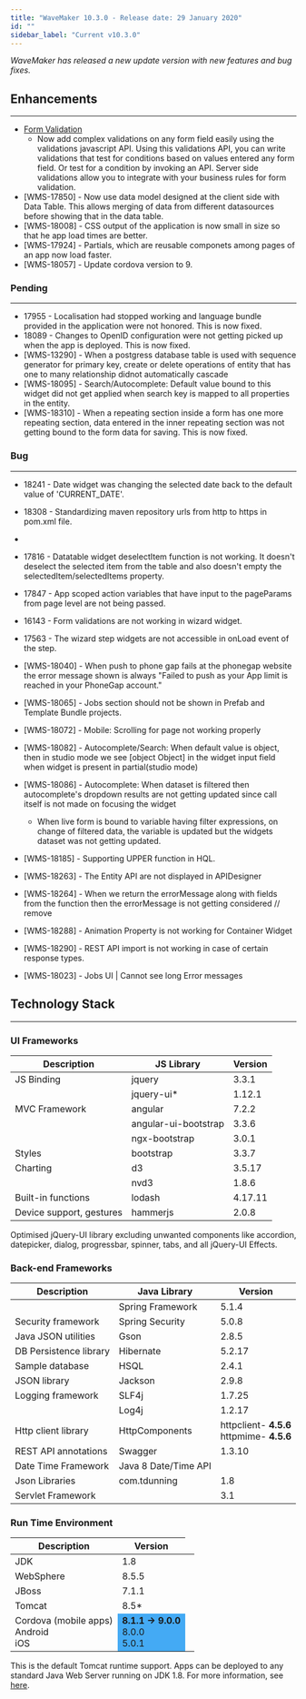 ```yaml
---
title: "WaveMaker 10.3.0 - Release date: 29 January 2020"
id: ""
sidebar_label: "Current v10.3.0"
---
```

*WaveMaker has released a new update version with new features and bug fixes.*

## Enhancements
---

- [Form Validation](/learn/app-development/widgets/datalive/form/form-field-validator)  
    - Now add complex validations on any form field easily using the validations javascript API. Using this validations API, you can write validations that test for conditions based on values entered any form field. Or test for a condition by invoking an API. Server side validations allow you to integrate with your business rules for form validation.
- [WMS-17850] - Now use data model designed at the client side with Data Table. This allows merging of data from different datasources before showing that in the data table.
- [WMS-18008] - CSS output of the application is now small in size so that he app load times are better.
- [WMS-17924] - Partials, which are reusable componets among pages of an app now load faster.
- [WMS-18057] - Update cordova version to 9.

### Pending
---
 - 17955 - Localisation had stopped working and language bundle provided in the application were not honored. This is now fixed.
 - 18089 - Changes to OpenID configuration were not getting picked up when the app is deployed. This is now fixed.
- [WMS-13290] - When a postgress database table is used with sequence generator for primary key, create or delete operations of entity that has one to many relationship didnot automatically cascade
- [WMS-18095] - Search/Autocomplete:  Default value bound to this widget did not get applied when search key is mapped to all properties in the entity.
- [WMS-18310] - When a repeating section inside a form has one more repeating section, data entered in the inner repeating section was not getting bound to the form data for saving. This is now fixed.


### Bug
---

- 18241 - Date widget was changing the selected date back to the default value of 'CURRENT_DATE'.
- 18308 - Standardizing maven repository urls from http to https in pom.xml file.
- 

- 17816 - Datatable widget deselectItem function is not working. It doesn't deselect the selected item from the table and also doesn't empty the selectedItem/selectedItems property.
- 17847 - App scoped action variables that have input to the pageParams from page level are not being passed.
- 16143 - Form validations are not working in wizard widget.
- 17563 - The wizard step widgets are not accessible in onLoad event of the step.
- [WMS-18040] - When push to phone gap fails at the phonegap website the error message shown is always "Failed to push as your App limit is reached in your PhoneGap account."
- [WMS-18065] - Jobs section should not be shown in Prefab and Template Bundle projects.
- [WMS-18072] - Mobile: Scrolling for page not working properly
- [WMS-18082] - Autocomplete/Search: When default value is object, then in studio mode we see [object Object] in the widget input field when widget is present in partial(studio mode)
- [WMS-18086] - Autocomplete: When dataset is filtered then autocomplete's dropdown results are not getting updated since call itself is not made on focusing the widget 
    - When live form is bound to variable having filter expressions, on change of filtered data, the variable is updated but the widgets dataset was not getting updated. 

- [WMS-18185] - Supporting UPPER function in HQL.


- [WMS-18263] - The Entity API are not displayed in APIDesigner
- [WMS-18264] - When we return the errorMessage along with fields from the function then the errorMessage is not getting considered // remove 
- [WMS-18288] - Animation Property is not working for Container Widget
- [WMS-18290] - REST API import is not working in case of certain response types.
- [WMS-18023] - Jobs UI | Cannot see long Error messages


## Technology Stack

---

### UI Frameworks

| Description | JS Library | Version |
| --- | --- | --- |
| JS Binding | jquery | 3.3.1 |
|  | jquery-ui* | 1.12.1 |
| MVC Framework | angular | 7.2.2 |
|  | angular-ui-bootstrap | 3.3.6 |
|  | ngx-bootstrap | 3.0.1 |
| Styles | bootstrap | 3.3.7 |
| Charting | d3 | 3.5.17 |
|  | nvd3 | 1.8.6 |
| Built-in functions | lodash | 4.17.11 |
| Device support, gestures | hammerjs | 2.0.8 |

Optimised jQuery-UI library excluding unwanted components like accordion, datepicker, dialog, progressbar, spinner, tabs, and all jQuery-UI Effects.

### Back-end Frameworks

| Description | Java Library | Version |
| --- | --- | --- |
|  | Spring Framework |5.1.4 |
| Security framework | Spring Security | 5.0.8 |
| Java JSON utilities | Gson |2.8.5 |
| DB Persistence library | Hibernate |5.2.17 |
| Sample database | HSQL |2.4.1 |
| JSON library | Jackson |2.9.8 |
| Logging framework | SLF4j |1.7.25 |
|  | Log4j | 1.2.17 |
| Http client library | HttpComponents |httpclient- **4.5.6** <br> httpmime- **4.5.6** |
| REST API annotations | Swagger | 1.3.10 |
| Date Time Framework | Java 8 Date/Time API |  |
| Json Libraries | com.tdunning |  1.8 |
| Servlet Framework |  | 3.1 |

### Run Time Environment

| Description | Version |
| --- | --- |
| JDK | 1.8 |
| WebSphere | 8.5.5 |
| JBoss | 7.1.1 |
| Tomcat | 8.5* |
| Cordova (mobile apps) <br> Android <br> iOS <td bgcolor="#44aaf4"> **8.1.1 -> 9.0.0** <br> 8.0.0   <br> 5.0.1 |


This is the default Tomcat runtime support. Apps can be deployed to any standard Java Web Server running on JDK 1.8. For more information, see [here](/learn/app-development/deployment/deployment-web-server).
